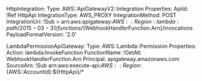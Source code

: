   HttpIntegration:
    Type: AWS::ApiGatewayV2::Integration
    Properties:
      ApiId: !Ref HttpApi
      IntegrationType: AWS_PROXY
      IntegrationMethod: POST
      IntegrationUri: !Sub >
        arn:aws:apigateway:${AWS::Region}:lambda:path/2015-03-31/functions/${WebhookHandlerFunction.Arn}/invocations
      PayloadFormatVersion: '2.0'


  LambdaPermissionApiGateway:
    Type: AWS::Lambda::Permission
    Properties:
      Action: lambda:InvokeFunction
      FunctionName: !GetAtt WebhookHandlerFunction.Arn
      Principal: apigateway.amazonaws.com
      SourceArn: !Sub arn:aws:execute-api:${AWS::Region}:${AWS::AccountId}:${HttpApi}/*